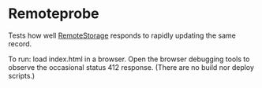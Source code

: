 # Remoteprobe

Tests how well [RemoteStorage](https://remotestorage.io/) responds to rapidly updating the same record.

To run: load index.html in a browser. Open the browser debugging tools to observe the occasional status 412 response.
(There are no build nor deploy scripts.)
